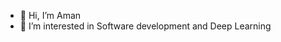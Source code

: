 - 👋 Hi, I’m Aman
- 👀 I’m interested in Software development and Deep Learning

<!---
amankumar030/amankumar030 is a ✨ special ✨ repository because its `README.md` (this file) appears on your GitHub profile.
You can click the Preview link to take a look at your changes.
--->
